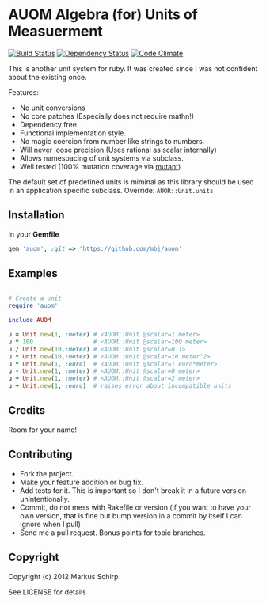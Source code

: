 AUOM Algebra (for) Units of Measuerment
=======================================

[![Build Status](https://secure.travis-ci.org/mbj/auom.png?branch=master)](http://travis-ci.org/mbj/auom)
[![Dependency Status](https://gemnasium.com/mbj/auom.png)](https://gemnasium.com/mbj/auom)
[![Code Climate](https://codeclimate.com/github/mbj/auom.png)](https://codeclimate.com/github/mbj/auom)

This is another unit system for ruby.
It was created since I was not confident about the existing once.

Features:

* No unit conversions 
* No core patches (Especially does not require mathn!)
* Dependency free.
* Functional implementation style.
* No magic coercion from number like strings to numbers.
* Will never loose precision (Uses rational as scalar internally)
* Allows namespacing of unit systems via subclass.
* Well tested (100% mutation coverage via [mutant](https://github.com/mbj/mutant))

The default set of predefined units is miminal as this library should be used in an application 
specific subclass. Override: ```AUOR::Unit.units```

Installation
------------

In your **Gemfile**

``` ruby
gem 'auom', :git => 'https://github.com/mbj/auom'
```

Examples
--------

``` ruby

# Create a unit
require 'auom'

include AUOM

u = Unit.new(1, :meter) # <AUOM::Unit @scalar=1 meter>
u * 100                 # <AUOM::Unit @scalar=100 meter>
u / Unit.new(10,:meter) # <AUOM::Unit @scalar=0.1>
u * Unit.new(10,:meter) # <AUOM::Unit @scalar=10 meter^2>
u * Unit.new(1, :euro)  # <AUOM::Unit @scalar=1 euro*meter>
u - Unit.new(1, :meter) # <AUOM::Unit @scalar=0 meter>
u + Unit.new(1, :meter) # <AUOM::Unit @scalar=2 meter>
u + Unit.new(1, :euro)  # raises error about incompatible units
```

Credits
-------

Room for your name!

Contributing
-------------

* Fork the project.
* Make your feature addition or bug fix.
* Add tests for it. This is important so I don't break it in a
  future version unintentionally.
* Commit, do not mess with Rakefile or version
  (if you want to have your own version, that is fine but bump version in a commit by itself I can ignore when I pull)
* Send me a pull request. Bonus points for topic branches.

Copyright
---------

Copyright (c) 2012 Markus Schirp

See LICENSE for details
